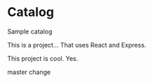 # Catalog
Sample catalog

This is a project... That uses React and Express.

This project is cool. Yes.

master change
